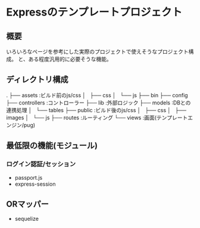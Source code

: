 # Expressのテンプレートプロジェクト

## 概要
いろいろなページを参考にした実際のプロジェクトで使えそうなプロジェクト構成。 
と、ある程度汎用的に必要そうな機能。

## ディレクトリ構成
.
├── assets      :ビルド前のjs/css
│   ├── css
│   └── js
├── bin
├── config
├── controllers :コントローラー
├── lib         :外部ロジック
├── models      :DBとの連携処理
│   └── tables
├── public      :ビルド後のjs/css
│   ├── css
│   ├── images
│   └── js
├── routes      :ルーティング
└── views       :画面(テンプレートエンジン/pug)


## 最低限の機能(モジュール)
### ログイン認証/セッション
- passport.js
- express-session

## ORマッパー
- sequelize
